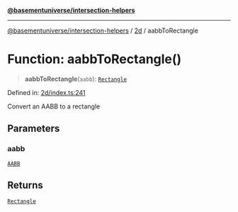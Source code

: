 [**@basementuniverse/intersection-helpers**](../../README.md)

***

[@basementuniverse/intersection-helpers](../../README.md) / [2d](../README.md) / aabbToRectangle

# Function: aabbToRectangle()

> **aabbToRectangle**(`aabb`): [`Rectangle`](../types/type-aliases/Rectangle.md)

Defined in: [2d/index.ts:241](https://github.com/basementuniverse/intersection-helpers/blob/3a364a58f0714fe52065b40529091d774e3a1a50/src/2d/index.ts#L241)

Convert an AABB to a rectangle

## Parameters

### aabb

[`AABB`](../types/type-aliases/AABB.md)

## Returns

[`Rectangle`](../types/type-aliases/Rectangle.md)
